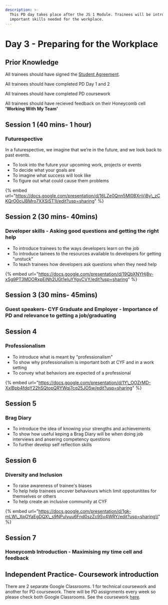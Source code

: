 ```yaml
---
description: >-
  This PD day takes place after the JS 1 Module. Trainees will be introduced to
  important skills needed for the workplace.
---
```


# Day 3 - Preparing for the Workplace

## Prior Knowledge 

All trainees should have signed the [Student Agreement](https://docs.codeyourfuture.io/organisation/agreements-and-rules/student-agreement). 

All trainees should have completed PD Day 1 and 2

All trainees should have completed PD coursework 

All trainees should have recieved feedback on their Honeycomb cell **'Working With My Team'** 

## Session 1 \(40 mins- 1 hour\)

### Futurespective

In a futurespective, we imagine that we’re in the future, and we look back to past events.

* To look into the future your upcoming work, projects or events 
* To decide what your goals are
* To imagine what success will look like
* To figure out what could cause them problems

{% embed url="https://docs.google.com/presentation/d/16LZe0Qnn5Ml0BXnViBy\_zCKQrO0cjJBMro7XXSiST1I/edit?usp=sharing" %}



## Session 2 \(30 mins- 40mins\)

### Developer skills - Asking good questions and getting the right help

* To introduce trainees to the ways developers learn on the job
* To introduce tainees to the resources available to developers for getting "unstuck"
* To teach trainees how developers ask questions when they need help



{% embed url="https://docs.google.com/presentation/d/19QbXNYHj8v-xSg9PT3MDORxpEiNh2UGt1eIuYYgvCVY/edit?usp=sharing" %}





## Session 3 \(30 mins- 45mins\)

### Guest speakers- CYF Graduate and Employer - Importance of PD and relevance to getting a job/graduating

## Session 4 

### Professionalism

* To introduce what is meant by "professionalism"
* To show why professionalism is important both at CYF and in a work setting
* To convey what behaviors are expected of a professional

{% embed url="https://docs.google.com/presentation/d/1Y\_OOZrMD-XxlBpb4fdqY22hSQtopQRYWqj7cq25JO5w/edit?usp=sharing" %}



## Session 5 

### Brag Diary

* To introduce the idea of knowing your strengths and achievements 
* To show how useful keping a Brag Diary will be when doing job interviews and ansering competency questions
* To further develop self reflection skills

## Session 6 

### Diversity and Inclusion 

* To raise awareness of trainee's biases 
* To help help trainees uncover behaviours which limit oppotunitites for themselves or others
* To help create an inclusive community at CYF 

{% embed url="https://docs.google.com/presentation/d/1gk-mLW\_XpOYaEgDQX\_s9NPulyuu6Fnd0szZc9Sv4WRY/edit?usp=sharing\\" %}



## Session 7

### Honeycomb Introduction - Maximising my time cell and feedback









## Independent Practice- Coursework introduction 

There are 2 separate Google Classrooms. 1 for technical coursework and another for PD coursework. There will be PD assignments every week so please check both Google Classrooms. See the coursework [here](https://personaldevelopment.codeyourfuture.io/sessions/js-1-pd-day-3/untitled). 

